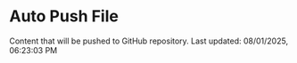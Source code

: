 # Auto Push File

Content that will be pushed to GitHub repository.
Last updated: 08/01/2025, 06:23:03 PM